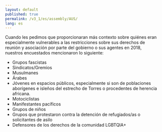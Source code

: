 ```yaml
---
layout: default
published: true
permalink: /v3_1/es/assembly/AUS/
lang: es
---
```


Cuando  les pedimos que proporcionaran más contexto sobre quiénes eran especialmente vulnerables a las restricciones sobre sus derechos de reunión y asociación por parte del gobierno o sus agentes en 2018, nuestros encuestados mencionaron lo siguiente:
- Grupos fascistas
- Sindicatos/Gremios
- Musulmanes
- Árabes
- Jóvenes en espacios públicos, especialmente si son de poblaciones aborígenes e isleños del estrecho de Torres o procedentes de herencia africana.
- Motociclistas
- Manifestantes pacíficos
- Grupos de niños 
- Grupos que protestaron contra la detención de refugiados/as o solicitantes de asilo
- Defensores de los derechos de la comunidad LGBTQIA+

